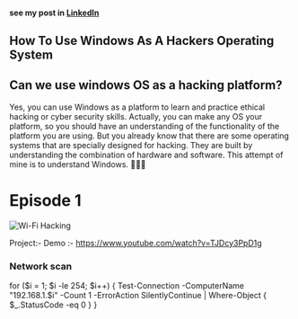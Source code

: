 #### see my post in [LinkedIn](https://www.linkedin.com/posts/anjelo-peiris-522069230_windows-for-hackers-can-we-use-windows-activity-7089074389916258304-gY2i?utm_source=share&utm_medium=member_desktop)
## How To Use Windows As A Hackers Operating System

## Can we use windows OS as a hacking platform?
  Yes, you can use Windows as a platform to learn and practice ethical hacking or cyber security skills. Actually, you can make any OS your platform,     so you should have an understanding of the functionality of the platform you are using. But you already know that there are some operating systems      that are specially designed for hacking. They are built by understanding the combination of hardware and software. This attempt of mine is to           understand Windows. 🥴😏😈



# Episode 1

![Wi-Fi Hacking](https://github.com/AnjeloPeiris711/Windows-For-Hacking/assets/51872510/31609c6e-c300-4ef7-8b08-5aef9f0dc6c2)

Project:- 
Demo :- https://www.youtube.com/watch?v=TJDcy3PpD1g

### Network scan
for ($i = 1; $i -le 254; $i++) {
  Test-Connection -ComputerName "192.168.1.$i" -Count 1 -ErrorAction SilentlyContinue | Where-Object { $_.StatusCode -eq 0 }
}
